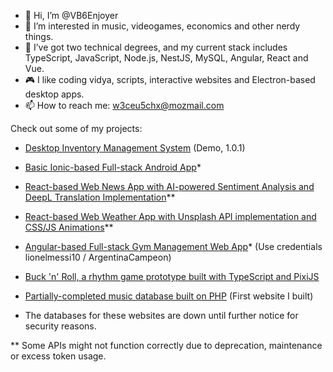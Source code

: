 - 👋 Hi, I’m @VB6Enjoyer
- 👀 I’m interested in music, videogames, economics and other nerdy things.
- 🌱 I’ve got two technical degrees, and my current stack includes TypeScript, JavaScript, Node.js, NestJS, MySQL, Angular, React and Vue.
- 🎮 I like coding vidya, scripts, interactive websites and Electron-based desktop apps.
- 📫 How to reach me: w3ceu5chx@mozmail.com

Check out some of my projects:
* [Desktop Inventory Management System](https://drive.google.com/file/d/1bDYjAZMW0j45C8J92MOGLzlI04yB4kix/view?usp=sharing) (Demo, 1.0.1)
* [Basic Ionic-based Full-stack Android App](https://uner-desarrollo-para-moviles-tp-final-1.onrender.com/)*
* [React-based Web News App with AI-powered Sentiment Analysis and DeepL Translation Implementation](https://news-app-with-ai-implementation.onrender.com/)**
* [React-based Web Weather App with Unsplash API implementation and CSS/JS Animations](https://the-vb6enjoyer-weather-app.onrender.com/)**
* [Angular-based Full-stack Gym Management Web App](https://gimnasio-municipal-de-concordia.onrender.com)* (Use credentials lionelmessi10 / ArgentinaCampeon)
* [Buck 'n' Roll, a rhythm game prototype built with TypeScript and PixiJS](https://muxxer.itch.io/buck-n-roll)
* [Partially-completed music database built on PHP](https://rockear.great-site.net/inicio.php) (First website I built)

* The databases for these websites are down until further notice for security reasons.

** Some APIs might not function correctly due to deprecation, maintenance or excess token usage.
<!---
VB6Enjoyer/VB6Enjoyer is a ✨ special ✨ repository because its `README.md` (this file) appears on your GitHub profile.
You can click the Preview link to take a look at your changes.
--->
